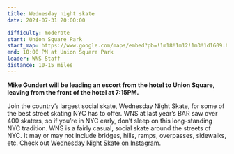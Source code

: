 ```yaml
---
title: Wednesday night skate
date: 2024-07-31 20:00:00

difficulty: moderate
start: Union Square Park
start_map: https://www.google.com/maps/embed?pb=!1m18!1m12!1m3!1d1609.6218214847818!2d-73.99153573564082!3d40.73590476310117!2m3!1f0!2f0!3f0!3m2!1i1024!2i768!4f13.1!3m3!1m2!1s0x89c2599f2db306bb%3A0x2a5c7f9eea6938a0!2sUnion%20Square%20Park!5e0!3m2!1sen!2sus!4v1651859272441!5m2!1sen!2sus
end: 10:00 PM at Union Square Park
leader: WNS Staff
distance: 10-15 miles
---
```


**Mike Gundert will be leading an escort from the hotel to Union Square, leaving from the front of the hotel at 7:15PM.**

Join the country’s largest social skate, Wednesday Night Skate, for some of the best street skating NYC has to offer. WNS at last year’s BAR saw over 400 skaters, so if you’re in NYC early, don’t sleep on this long-standing NYC tradition. WNS is a fairly casual, social skate around the streets of NYC. It may or may not include bridges, hills, ramps, overpasses, sidewalks, etc. Check out [Wednesday Night Skate on Instagram](https://www.instagram.com/wednesdaynightskatenyc/).
